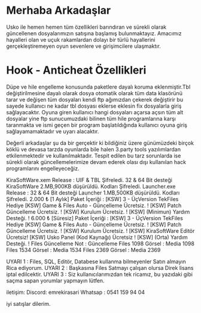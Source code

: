 # Merhaba Arkadaşlar #

Usko ile hemen hemen tüm özellikleri barındıran ve sürekli olarak güncellenen dosyalarımızın satışına başlamış bulunmaktayız.
Amacımız hayalleri olan ve uçuk rakamlardan dolayı bir türlü hayallerini gerçekleştiremeyen oyun sevenlere ve girişimcilere ulaşmaktır.

# Hook - Anticheat Özellikleri #
Düpe ve hile engelleme konusunda paketlere dayalı koruma eklenmiştir.Tbl değiştirilmesine dayalı olarak dosya otomatik olarak tüm data klasörünü tarar ve değişen tüm dosyaları kendi ftp ağımızdan çekerek değiştirir bu sayede kullanıcı ne kadar tbl dosyası eklerse eklesin fix dosyalarla giriş sağlayacaktır.
Oyuna giren kullanıcı hangi dosyaları açarsa açsın tüm alt dosyalar yine ftp sunucumuzdaki bilinen tüm hile programlarına karşı taranmakta ve ismi geçen bir program başlatıldığında kullanıcı oyuna giriş sağlayamamaktadır ve uyarı alacaktır.

Değerli arkadaşlar şu da bir gerçektir ki bildiğiniz üzere günümüzdeki birçok köklü ve devasa tarzda oyunlarda bile halen 3.party tools yazılımlardan etkilenmektedir ve kullanılmaktadır.
Tespit edilen bu tarz sorunlarda ise sürekli olarak güncellemelerimize devam ederek olası dışı kullanılan hack programlarını engelleyeceğiz.

KiraSoftWare.xem Release :
UIF & TBL Şifreledi.
32 & 64 Bit desteği
KiraSoftWare 2.MB,900KB düşürüldü. Kodları Şifreledi.
Launcher.exe Release :
32 & 64 Bit desteği
Launcher 1.MB,500KB düşürüldü. Kodları Şifreledi.
2.000 ₺ [1 Aylık] Paket İçeriği :
[KSW] 3 - ÜçVersion TekFiles Hediye
[KSW] Game & Files Auto - Güncelleme Ücretsiz. !
[KSW] Patch Güncelleme Ücretsiz. !
[KSW] Kurulum Ücretsiz. !
[KSW] (Minimun) Yardım Desteği. !
6.000 ₺ [Süresiz] Paket İçeriği :
[KSW] 3 - ÜçVersion TekFiles Hediye
[KSW] Game & Files Auto - Güncelleme Ücretsiz. !
[KSW] Patch Güncelleme Ücretsiz. !
[KSW] Kurulum Ücretsiz. !
[KSW] KiraSoftWare Editör Ücretsiz!
[KSW] Usko Panel (Kod Kaynağı) Ücretsiz !
[KSW] (Orta) Yardım Desteği. !
Files Güncelleme Not : Güncelleme
Files 1098 Görsel : Media 1098
Files 1534 Görsel : Media 1534
Files 2369 Görsel : Media 2369

UYARI 1 : Files, SQL, Editör, Databese kullanma bilmeyenler Satın almayın Rica ediyorum.
UYARI 2 : Başkasına Files Satmayı çalışan olursa Direk lisans iptal edilcektir.
UYARI 3 : Siz kullanıcılarımızdan tek ricamız, bu yazıdaki gibi saçma sapan yorumlar yapmayın lütfen.

iletişim:
Discord: emrekirasari
Whatsap : 0541 159 94 04

iyi satışlar dilerim.
